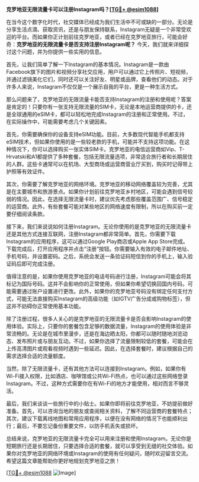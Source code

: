 **克罗地亚无限流量卡可以注册Instagram吗？[[TG💪+ @esim1088](https://t.me/s/esim1088)]**

在当今这个数字化时代，社交媒体已经成为我们生活中不可或缺的一部分。无论是分享生活点滴、获取资讯，还是与朋友保持联系，Instagram无疑是一个非常受欢迎的平台。而如果你正计划前往克罗地亚，或者已经在克罗地亚旅行，可能会好奇：**克罗地亚的无限流量卡是否支持注册Instagram呢？** 今天，我们就来详细探讨这个问题，并为你提供一些实用的信息。

首先，让我们简单了解一下Instagram的基本情况。Instagram是一款由Facebook旗下的图片和视频分享社交应用，用户可以通过它上传照片、短视频，并通过滤镜美化它们，同时还可以关注好友、明星或品牌，查看他们的动态。对于许多人来说，Instagram不仅仅是一个展示自我的平台，更是一种生活方式。

那么问题来了，克罗地亚的无限流量卡能否支持Instagram的注册和使用呢？答案是肯定的！只要你有一张支持无限流量的SIM卡，无论是本地运营商提供的卡，还是全球通用的eSIM卡，都可以轻松地完成Instagram的注册和正常使用。不过，在实际操作中，可能需要考虑几个关键因素。

首先，你需要确保你的设备支持eSIM功能。目前，大多数现代智能手机都支持eSIM技术，但如果你使用的是一些较老款的手机，可能并不支持这项功能。在这种情况下，你可以选择购买一张实体SIM卡。克罗地亚的电信运营商如Vip、T-Hrvatski和A1都提供了多种套餐，包括无限流量选项，非常适合旅行者和长期居住的人群。这些卡通常可以在机场、大型商场或运营商营业厅买到，购买时记得带上护照等有效证件。

其次，你需要了解克罗地亚的网络环境。克罗地亚的移动网络覆盖较为完善，尤其是在主要城市和旅游景点。如果你计划前往克罗地亚乡村地区，可能会遇到信号较弱的情况。因此，在选择无限流量卡时，建议优先考虑那些覆盖范围广、信号稳定的运营商。此外，有些套餐可能对某些地区的网络速度有限制，所以在购买前一定要仔细阅读条款。

接下来，我们来说说如何注册Instagram。无论你使用的是克罗地亚的无限流量卡还是其他方式连接互联网，注册Instagram都非常简单。首先，你需要下载Instagram的应用程序，这可以通过Google Play商店或Apple App Store完成。下载完成后，打开应用程序并点击“注册”按钮。你需要输入有效的电子邮件地址、手机号码，并设置密码。之后，系统会发送一条验证码短信到你的手机上，输入验证码后即可完成注册。

值得注意的是，如果你使用克罗地亚的电话号码进行注册，Instagram可能会将其标记为国际号码。这并不会影响你的正常使用，但如果你希望切换回国内号码，可能需要通过账户设置进行更改。此外，如果你的克罗地亚号码没有绑定任何支付方式，可能无法直接购买Instagram的高级功能（如IGTV广告分成或购物标签），但这并不妨碍你正常使用基本功能。

除了注册过程，很多人关心的是克罗地亚的无限流量卡是否会影响Instagram的使用体验。实际上，只要你的套餐包含足够的数据流量，Instagram的使用体验是非常流畅的。无论是在城市里漫步，还是在海边晒太阳，你都可以随时随地浏览动态、发布照片或与朋友互动。不过，如果你选择了流量限制较低的套餐，可能会在上传高清图片或观看视频时遇到一些延迟。因此，在选择套餐时，建议根据自己的需求选择合适的流量额度。

当然，除了无限流量卡，还有其他方法可以连接到Instagram。例如，如果你有Wi-Fi接入权限，比如酒店、咖啡馆或公共Wi-Fi热点，也可以通过这些网络登录Instagram。不过，这种方式需要你在有Wi-Fi的地方才能使用，相对而言不够灵活。

最后，我们来谈谈一些旅行中的小贴士。如果你即将前往克罗地亚，不妨提前做好准备。首先，可以咨询当地的朋友或查阅相关资料，了解不同运营商的套餐特点；其次，建议下载离线地图和常用应用程序，以便在没有网络的情况下也能顺利出行；最后，不要忘记备份重要文件，以防手机丢失或损坏。

总结来说，克罗地亚的无限流量卡完全可以用来注册和使用Instagram。无论你是短期旅行还是长期居住，只要选择合适的套餐，就可以享受到无缝的社交体验。如果你对克罗地亚的网络环境或Instagram的使用有任何疑问，随时欢迎留言交流。希望这篇文章能帮助你更好地规划克罗地亚之旅！

[[TG💪+ @esim1088](https://t.me/s/esim1088) ![Image](https://i.postimg.cc/4NQfJmqS/Snipaste-2025-05-13-00-14-12.png)]